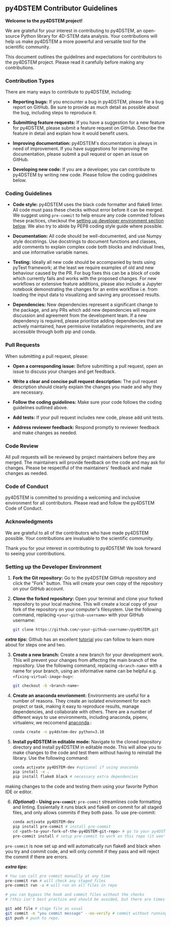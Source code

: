 ## py4DSTEM Contributor Guidelines

**Welcome to the py4DSTEM project!**

We are grateful for your interest in contributing to py4DSTEM, an open-source Python library for 4D-STEM data analysis. Your contributions will help us make py4DSTEM a more powerful and versatile tool for the scientific community.

This document outlines the guidelines and expectations for contributors to the py4DSTEM project. Please read it carefully before making any contributions.

### Contribution Types

There are many ways to contribute to py4DSTEM, including:

* **Reporting bugs:** If you encounter a bug in py4DSTEM, please file a bug report on GitHub. Be sure to provide as much detail as possible about the bug, including steps to reproduce it.

* **Submitting feature requests:** If you have a suggestion for a new feature for py4DSTEM, please submit a feature request on GitHub. Describe the feature in detail and explain how it would benefit users.

* **Improving documentation:** py4DSTEM's documentation is always in need of improvement. If you have suggestions for improving the documentation, please submit a pull request or open an issue on GitHub.

* **Developing new code:** If you are a developer, you can contribute to py4DSTEM by writing new code. Please follow the coding guidelines below.

### Coding Guidelines

* **Code style:** py4DSTEM uses the black code formatter and flake8 linter. All code must pass these checks without error before it can be merged. We suggest using `pre-commit` to help ensure any code commited follows these practices, checkout the [setting up developer environment section below](#install). We also try to abide by PEP8 coding style guide where possible.

* **Documentation:** All code should be well-documented, and use Numpy style docstrings. Use docstrings to document functions and classes, add comments to explain complex code both blocks and individual lines, and use informative variable names.

* **Testing:** Ideally all new code should be accompanied by tests using pyTest framework; at the least we require examples of old and new behaviour caused by the PR. For bug fixes this can be a block of code which currently fails and works with the proposed changes. For new workflows or extensive feature additions, please also include a Jupyter notebook demonstrating the changes for an entire workflow i.e. from loading the input data to visualizing and saving any processed results. 

* **Dependencies:** New dependencies represent a significant change to the package, and any PRs which add new dependencies will require discussion and agreement from the development team. If a new dependency is required, please prioritize adding dependencies that are actively maintained, have permissive installation requirements, and are accessible through both pip and conda.

### Pull Requests

When submitting a pull request, please:

* **Open a corresponding issue:** Before submitting a pull request, open an issue to discuss your changes and get feedback.

* **Write a clear and concise pull request description:** The pull request description should clearly explain the changes you made and why they are necessary.

* **Follow the coding guidelines:** Make sure your code follows the coding guidelines outlined above.

* **Add tests:** If your pull request includes new code, please add unit tests.

* **Address reviewer feedback:** Respond promptly to reviewer feedback and make changes as needed.

### Code Review

All pull requests will be reviewed by project maintainers before they are merged. The maintainers will provide feedback on the code and may ask for changes. Please be respectful of the maintainers' feedback and make changes as needed.

### Code of Conduct

py4DSTEM is committed to providing a welcoming and inclusive environment for all contributors. Please read and follow the py4DSTEM Code of Conduct.

### Acknowledgments

We are grateful to all of the contributors who have made py4DSTEM possible. Your contributions are invaluable to the scientific community.

Thank you for your interest in contributing to py4DSTEM! We look forward to seeing your contributions.


### Setting up the Developer Environment
<a id='install'></a>

1. **Fork the Git repository:** Go to the py4DSTEM GitHub repository and click the "Fork" button. This will create your own copy of the repository on your GitHub account.

2. **Clone the forked repository:** Open your terminal and clone your forked repository to your local machine. This will create a local copy of your fork of the repository on your computer's filesystem. Use the following command, replacing `<your-github-username>` with your GitHub username:

    ```bash
   git clone https://github.com/<your-github-username>/py4DSTEM.git
    ```
**_extra tips_:** Github has an excellent [tutorial](https://docs.github.com/en/get-started/quickstart/fork-a-repo) you can follow to learn more about for steps one and two.

3. **Create a new branch:** Create a new branch for your development work. This will prevent your changes from affecting the main branch of the repository. Use the following command, replacing `<branch-name>` with a name for your branch, using an informative name can be helpful e.g. `<fixing-virtual-image-bug>`:

   ```bash
   git checkout -b <branch-name>
   ```

4. **Create an anaconda envrionment:** Environments are useful for a number of reasons. They create an isolated environment for each project or task, making it easy to reproduce results, manage dependencies, and collaborate with others. There are a number of different ways to use environments, including anaconda, pipenv, virtualenv, we reccomend [anaconda](https://docs.anaconda.com/free/anaconda/install/index.html).:

   ```bash
   conda create -n py4dstem-dev python=3.10
   ```
   

5. **Install py4DSTEM in editable mode:** Navigate to the cloned repository directory and install py4DSTEM in editable mode. This will allow you to make changes to the code and test them without having to reinstall the library. Use the following command:

   ```bash
   conda activate py4DSTEM-dev #optional if using anaconda
   pip install -e .
   pip install flake8 black # necessary extra dependencies
   ```

making changes to the code and testing them using your favorite Python IDE or editor.

6.  **_(Optional)_ - Using `pre-commit`**: `pre-commit` streamlines code formatting and linting. Essientally it runs black and flake8 on commit for all staged files, and only allows commits if they both pass. To use pre-commit:

    ```bash
    conda activate py4DSTEM-dev
    pip install pre-commit # install pre-commit
    cd <path-to-your-fork-of-the-py4DSTEM-git-repo> # go to your py4DSTEM repo
    pre-commit install # setup pre-commit to work on this repo (it won't affect any other repos), it changes/creates a file in .git/hooks/pre-commit
    ```
`pre-commit` is now set up and will automatically run flake8 and black when you try and commit code, and will only commit if they pass and will reject the commit if there are errors. 

**_extra tips_:** 

```bash
# You can call pre commit manually at any time 
pre-commit run # will check any staged files 
pre-commit run -a # will run on all files in repo

# you can bypass the hook and commit files without the checks 
# (this isn't best practice and should be avoided, but there are times it can be useful)

git add file # stage file as usual 
git commit -m "you commit message" --no-verify # commit without running checks
git push # push to repo. 
```
